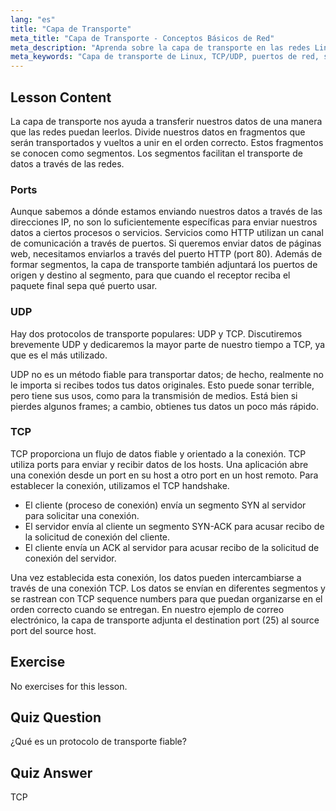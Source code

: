 ```yaml
---
lang: "es"
title: "Capa de Transporte"
meta_title: "Capa de Transporte - Conceptos Básicos de Red"
meta_description: "Aprenda sobre la capa de transporte en las redes Linux, incluyendo los protocolos TCP/UDP, puertos y segmentación de datos. Comprenda cómo se transfieren los datos de forma fiable."
meta_keywords: "Capa de transporte de Linux, TCP/UDP, puertos de red, segmentación de datos, redes de Linux, tutorial para principiantes, protocolos de red"
---
```


## Lesson Content

La capa de transporte nos ayuda a transferir nuestros datos de una manera que las redes puedan leerlos. Divide nuestros datos en fragmentos que serán transportados y vueltos a unir en el orden correcto. Estos fragmentos se conocen como segmentos. Los segmentos facilitan el transporte de datos a través de las redes.

### Ports

Aunque sabemos a dónde estamos enviando nuestros datos a través de las direcciones IP, no son lo suficientemente específicas para enviar nuestros datos a ciertos procesos o servicios. Servicios como HTTP utilizan un canal de comunicación a través de puertos. Si queremos enviar datos de páginas web, necesitamos enviarlos a través del puerto HTTP (port 80). Además de formar segmentos, la capa de transporte también adjuntará los puertos de origen y destino al segmento, para que cuando el receptor reciba el paquete final sepa qué puerto usar.

### UDP

Hay dos protocolos de transporte populares: UDP y TCP. Discutiremos brevemente UDP y dedicaremos la mayor parte de nuestro tiempo a TCP, ya que es el más utilizado.

UDP no es un método fiable para transportar datos; de hecho, realmente no le importa si recibes todos tus datos originales. Esto puede sonar terrible, pero tiene sus usos, como para la transmisión de medios. Está bien si pierdes algunos frames; a cambio, obtienes tus datos un poco más rápido.

### TCP

TCP proporciona un flujo de datos fiable y orientado a la conexión. TCP utiliza ports para enviar y recibir datos de los hosts. Una aplicación abre una conexión desde un port en su host a otro port en un host remoto. Para establecer la conexión, utilizamos el TCP handshake.

- El cliente (proceso de conexión) envía un segmento SYN al servidor para solicitar una conexión.
- El servidor envía al cliente un segmento SYN-ACK para acusar recibo de la solicitud de conexión del cliente.
- El cliente envía un ACK al servidor para acusar recibo de la solicitud de conexión del servidor.

Una vez establecida esta conexión, los datos pueden intercambiarse a través de una conexión TCP. Los datos se envían en diferentes segmentos y se rastrean con TCP sequence numbers para que puedan organizarse en el orden correcto cuando se entregan. En nuestro ejemplo de correo electrónico, la capa de transporte adjunta el destination port (25) al source port del source host.

## Exercise

No exercises for this lesson.

## Quiz Question

¿Qué es un protocolo de transporte fiable?

## Quiz Answer

TCP
